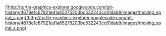 ![http://turtle-graphics-explorer.googlecode.com/git-history/4678e1c67921ed1a65275203bc532243cc61dab9/images/moving_spiral_s.png](http://turtle-graphics-explorer.googlecode.com/git-history/4678e1c67921ed1a65275203bc532243cc61dab9/images/moving_spiral_s.png)